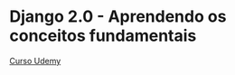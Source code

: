 
# Django 2.0 - Aprendendo os conceitos fundamentais

[Curso Udemy](https://www.udemy.com/course/django-20-aprendendo-os-conceitos-fundamentais/)
